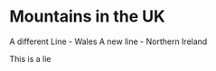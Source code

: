Mountains in the UK
===================
A different Line - Wales
A new line - Northern Ireland

This is a lie
